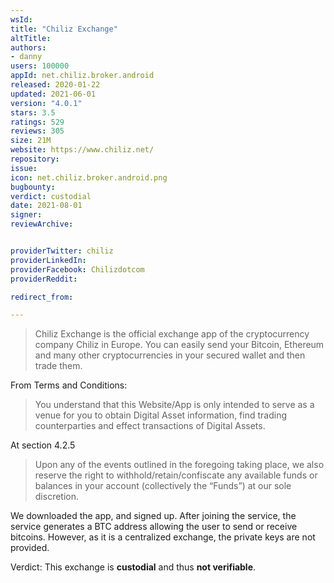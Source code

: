 ```yaml
---
wsId: 
title: "Chiliz Exchange"
altTitle: 
authors:
- danny
users: 100000
appId: net.chiliz.broker.android
released: 2020-01-22
updated: 2021-06-01
version: "4.0.1"
stars: 3.5
ratings: 529
reviews: 305
size: 21M
website: https://www.chiliz.net/
repository: 
issue: 
icon: net.chiliz.broker.android.png
bugbounty: 
verdict: custodial
date: 2021-08-01
signer: 
reviewArchive:


providerTwitter: chiliz
providerLinkedIn: 
providerFacebook: Chilizdotcom
providerReddit: 

redirect_from:

---
```

> Chiliz Exchange is the official exchange app of the cryptocurrency company Chiliz in Europe. You can easily send your Bitcoin, Ethereum and many other cryptocurrencies in your secured wallet and then trade them.

From Terms and Conditions: 
> You understand that this Website/App is only intended to serve as a venue for you to obtain Digital Asset information, find trading counterparties and effect transactions of Digital Assets. 

At section 4.2.5

> Upon any of the events outlined in the foregoing taking place, we also reserve the right to withhold/retain/confiscate any available funds or balances in your account (collectively the “Funds”) at our sole discretion.

We downloaded the app, and signed up. After joining the service, the service generates a BTC address allowing the user to send or receive bitcoins. However, as it is a centralized exchange, the private keys are not provided. 

Verdict: This exchange is **custodial** and thus **not verifiable**.